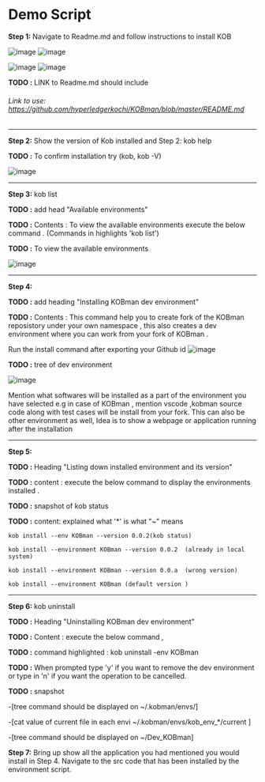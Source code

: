#                                                       Demo Script 

**Step 1:** Navigate to Readme.md and follow instructions to install KOB 

![image](https://user-images.githubusercontent.com/54981984/89184062-d22a3600-d5b5-11ea-9938-931162312b58.png)
![image](https://user-images.githubusercontent.com/54981984/89184089-e0785200-d5b5-11ea-9c10-e6decdf8aaaa.png)

![image](https://user-images.githubusercontent.com/54981984/89182921-1b798600-d5b4-11ea-8ff2-0d45e8302b4e.png)
![image](https://user-images.githubusercontent.com/54981984/89183182-78753c00-d5b4-11ea-946d-becf74d6ae65.png)

**TODO :** LINK to Readme.md should include 

###### Link to use: https://github.com/hyperledgerkochi/KOBman/blob/master/README.md 

 _________________________________________________________

**Step 2:** Show the version of Kob installed and  Step 2:  kob help 

**TODO :** To confirm installation try (kob, kob -V)


![image](https://user-images.githubusercontent.com/54981984/89198042-36ef8b80-d5ca-11ea-8b78-9104527e8c11.png)

 _________________________________________________________

 **Step 3:** kob list 
 
**TODO :** add head "Available environments"

**TODO :** Contents : To view the available environments execute the below command . (Commands in highlights 'kob list') 

**TODO :** To view the available environments 

![image](https://user-images.githubusercontent.com/54981984/89198173-669e9380-d5ca-11ea-96e7-151cef528b61.png)
 _________________________________________________________

**Step 4:** 


**TODO :** add heading "Installing KOBman dev environment"

**TODO :** Contents : This command help you to create fork of the KOBman reposistory under your own namespace , this also creates a dev environment where you can work from your fork of KOBman .

Run the install command after exporting your Github id
![image](https://user-images.githubusercontent.com/54981984/89199272-f2fd8600-d5cb-11ea-9c12-c43d7b646e0c.png)

**TODO :**  tree of dev environment 

![image](https://user-images.githubusercontent.com/54981984/89200012-0c530200-d5cd-11ea-9d6c-4380497de445.png)


Mention what softwares will be installed as a part of the environment you have selected e.g in case of KOBman , mention vscode ,kobman source code along with test cases will be install from your fork. This can also be other environment as well,  Idea is to show a webpage or application running after the installation 

 _________________________________________________________

**Step 5:** 

**TODO :**  Heading "Listing down installed environment and its version"

**TODO :**  content : execute the below command to display the environments installed .

**TODO :** snapshot of  kob status 

**TODO :** content:  explained what '*' is what "~" means 

    kob install --env KOBman --version 0.0.2(kob status) 

    kob install --environment KOBman --version 0.0.2  (already in local system) 

    kob install --environment KOBman --version 0.0.a  (wrong version) 

    kob install --environment KOBman (default version ) 

 _________________________________________________________

**Step 6:** kob uninstall  

**TODO :**  Heading "Uninstalling KOBman dev environment"

**TODO :** Content : execute the below command , 

**TODO :** command highlighted : kob uninstall -env KOBman 

**TODO :**  When prompted type 'y' if you want to remove the dev environment or type in 'n' if you want the operation to be cancelled.

**TODO :** snapshot 

-[tree command should be displayed on ~/.kobman/envs/] 

 

-[cat value of current file in each envi ~/.kobman/envs/kob_env_*/current ] 

 

-[tree command should be displayed on ~/Dev_KOBman] 

 

**Step 7:** Bring up show all the application you had mentioned you would install in Step 4. Navigate to the src code that has been installed by the environment script. 

 
